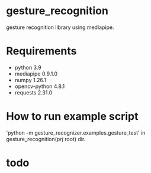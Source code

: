 # gesture_recognition
gesture recognition library using mediapipe.

# Requirements
- python 3.9
- mediapipe 0.9.1.0
- numpy 1.26.1
- opencv-python 4.8.1
- requests 2.31.0

# How to run example script
'python -m gesture_recognizer.examples.gesture_test' in gesture_recognition(prj root) dir.

# todo
